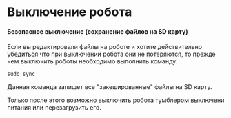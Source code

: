 # Выключение робота

#### Безопасное выключение (сохранение файлов на SD карту)

Если вы редактировали файлы на роботе и хотите действительно убедиться что при выключении робота они не потеряются, то прежде чем выключить роботы необходимо выполнить команду:

```
sudo sync
```

Данная команда запишет все "закешированные" файлы на SD карту.

Только после этого возможно выключить робота тумблером выключени питания или перезагрузить его.
